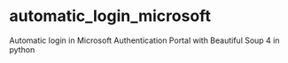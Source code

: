 # automatic_login_microsoft
 Automatic login in Microsoft Authentication Portal with Beautiful Soup 4 in python
